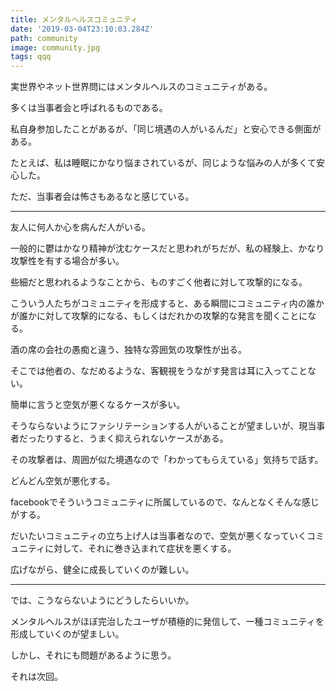```yaml
---
title: メンタルヘルスコミュニティ
date: '2019-03-04T23:10:03.284Z'
path: community
image: community.jpg
tags: qqq
---
```

実世界やネット世界問にはメンタルヘルスのコミュニティがある。

多くは当事者会と呼ばれるものである。

私自身参加したことがあるが、「同じ境遇の人がいるんだ」と安心できる側面がある。

たとえば、私は睡眠にかなり悩まされているが、同じような悩みの人が多くて安心した。

ただ、当事者会は怖さもあるなと感じている。

***

友人に何人か心を病んだ人がいる。

一般的に鬱はかなり精神が沈むケースだと思われがちだが、私の経験上、かなり攻撃性を有する場合が多い。

些細だと思われるようなことから、ものすごく他者に対して攻撃的になる。

こういう人たちがコミュニティを形成すると、ある瞬間にコミュニティ内の誰かが誰かに対して攻撃的になる、もしくはだれかの攻撃的な発言を聞くことになる。

酒の席の会社の愚痴と違う、独特な雰囲気の攻撃性が出る。

そこでは他者の、なだめるような、客観視をうながす発言は耳に入ってことない。

簡単に言うと空気が悪くなるケースが多い。

そうならないようにファシリテーションする人がいることが望ましいが、現当事者だったりすると、うまく抑えられないケースがある。

その攻撃者は、周囲が似た境遇なので「わかってもらえている」気持ちで話す。

どんどん空気が悪化する。

facebookでそういうコミュニティに所属しているので、なんとなくそんな感じがする。

だいたいコミュニティの立ち上げ人は当事者なので、空気が悪くなっていくコミュニティに対して、それに巻き込まれて症状を悪くする。

広げながら、健全に成長していくのが難しい。


***


では、こうならないようにどうしたらいいか。

メンタルヘルスがほぼ完治したユーザが積極的に発信して、一種コミュニティを形成していくのが望ましい。

しかし、それにも問題があるように思う。

それは次回。
